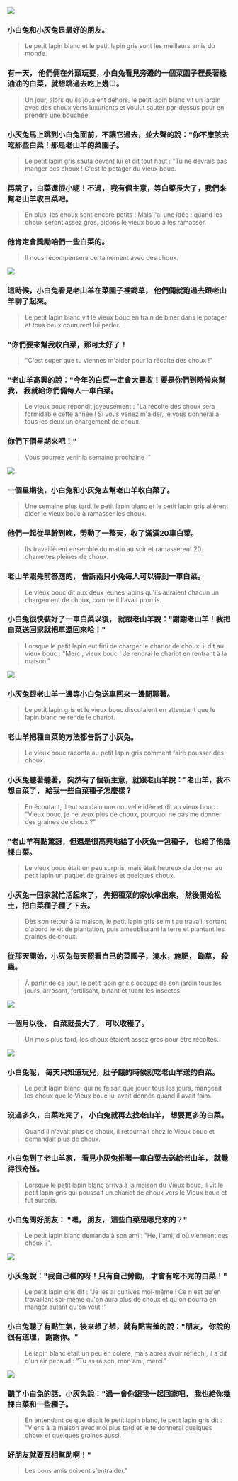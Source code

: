 ![](../../static/images/deux_petits_lapins/img_1.png)

### 小白兔和小灰兔是最好的朋友。
> Le petit lapin blanc et le petit lapin gris sont les meilleurs amis du monde. 

### 有一天， 他們倆在外頭玩耍，小白兔看見旁邊的一個菜園子裡長著綠油油的白菜，就想跳過去吃上幾口。
> Un jour, alors qu'ils jouaient dehors, le petit lapin blanc vit un jardin avec des choux verts luxuriants et voulut sauter par-dessus pour en prendre une bouchée. 

### 小灰兔馬上跳到小白兔面前，不讓它過去，並大聲的說："你不應該去吃那些白菜！那是老山羊的菜園子。
> Le petit lapin gris sauta devant lui et dit tout haut : "Tu ne devrais pas manger ces choux ! C'est le potager du vieux bouc. 

### 再說了，白菜還很小呢！不過， 我有個主意，等白菜長大了，我們來幫老山羊收白菜吧。
> En plus, les choux sont encore petits ! Mais j'ai une idée : quand les choux seront assez gros, aidons le vieux bouc à les ramasser. 

### 他肯定會獎勵咱們一些白菜的。
> Il nous récompensera certainement avec des choux.

![](../../static/images/deux_petits_lapins/img_2.png)
### 這時候，小白兔看見老山羊在菜園子裡鋤草， 他們倆就跑過去跟老山羊聊了起來。
> Le petit lapin blanc vit le vieux bouc en train de biner dans le potager et tous deux coururent lui parler. 

### "你們要來幫我收白菜，那可太好了！
> "C'est super que tu viennes m'aider pour la récolte des choux !" 

### "老山羊高興的說："今年的白菜一定會大豐收！要是你們到時候來幫我， 我就給你們倆每人一車白菜。
> Le vieux bouc répondit joyeusement : "La récolte des choux sera formidable cette année ! Si vous venez m'aider, je vous donnerai à tous les deux un chargement de choux. 

### 你們下個星期來吧！"
> Vous pourrez venir la semaine prochaine !"

![](../../static/images/deux_petits_lapins/img_3.png)

### 一個星期後，小白兔和小灰兔去幫老山羊收白菜了。
> Une semaine plus tard, le petit lapin blanc et le petit lapin gris allèrent aider le vieux bouc à ramasser les choux. 

### 他們一起從早幹到晚，勞動了一整天，收了滿滿20車白菜。
> Ils travaillèrent ensemble du matin au soir et ramassèrent 20 charrettes pleines de choux. 

### 老山羊照先前答應的， 告訴兩只小兔每人可以得到一車白菜。
> Le vieux bouc dit aux deux jeunes lapins qu'ils auraient chacun un chargement de choux, comme il l'avait promis. 

### 小白兔很快裝好了一車白菜以後， 就跟老山羊說："謝謝老山羊！我把白菜送回家就把車還回來哈！"
> Lorsque le petit lapin eut fini de charger le chariot de choux, il dit au vieux bouc : "Merci, vieux bouc ! Je rendrai le chariot en rentrant à la maison."

![](../../static/images/deux_petits_lapins/img_4.png)

### 小灰兔跟老山羊一邊等小白兔送車回來一邊閒聊著。
> Le petit lapin gris et le vieux bouc discutaient en attendant que le lapin blanc ne rende le chariot. 

### 老山羊把種白菜的方法都告訴了小灰兔。
> Le vieux bouc raconta au petit lapin gris comment faire pousser des choux. 

### 小灰兔聽著聽著， 突然有了個新主意，就跟老山羊說："老山羊，我不想白菜了， 給我一些白菜種子怎麼樣？
> En écoutant, il eut soudain une nouvelle idée et dit au vieux bouc : "Vieux bouc, je ne veux plus de choux, pourquoi ne pas me donner des graines de choux ?" 

### "老山羊有點驚訝，但還是很高興地給了小灰兔一包種子， 也給了他幾棵白菜。
> Le vieux bouc était un peu surpris, mais était heureux de donner au petit lapin un paquet de graines et quelques choux. 

### 小灰兔一回家就忙活起來了， 先把種菜的家伙拿出來， 然後開始松土，把白菜種子種了下去。
> Dès son retour à la maison, le petit lapin gris se mit au travail, sortant d'abord le kit de plantation, puis ameublissant la terre et plantant les graines de choux. 

### 從那天開始，小灰兔每天照看自己的菜園子，澆水，施肥， 鋤草， 殺蟲。
> À partir de ce jour, le petit lapin gris s'occupa de son jardin tous les jours, arrosant, fertilisant, binant et tuant les insectes. 

![](../../static/images/deux_petits_lapins/img_5.png)

### 一個月以後， 白菜就長大了， 可以收穫了。
> Un mois plus tard, les choux étaient assez gros pour être récoltés.

![](../../static/images/deux_petits_lapins/img_7.png)

### 小白兔呢， 每天只知道玩兒，肚子餓的時候就吃老山羊送的白菜。
> Le petit lapin blanc, qui ne faisait que jouer tous les jours, mangeait les choux que le Vieux bouc lui avait donnés quand il avait faim. 

### 沒過多久，白菜吃完了， 小白兔就再去找老山羊， 想要更多的白菜。
> Quand il n'avait plus de choux, il retournait chez le Vieux bouc et demandait plus de choux. 

### 小白兔到了老山羊家， 看見小灰兔推著一車白菜去送給老山羊， 就覺得很奇怪。
> Lorsque le petit lapin blanc arriva à la maison du Vieux bouc, il vit le petit lapin gris qui poussait un chariot de choux vers le Vieux bouc et fut surpris. 

### 小白兔問好朋友： "嘿， 朋友， 這些白菜是哪兒來的？"
> Le petit lapin blanc demanda à son ami : "Hé, l'ami, d'où viennent ces choux ?".

![](../../static/images/deux_petits_lapins/img_6.png)
### 小灰兔說："我自己種的呀！只有自己勞動， 才會有吃不完的白菜！" 
> Le petit lapin gris dit : "Je les ai cultivés moi-même ! Ce n'est qu'en travaillant soi-même qu'on aura plus de choux et qu'on pourra en manger autant qu'on veut !" 

### 小白兔聽了有點生氣，後來想了想，就有點害羞的說："朋友， 你說的很有道理， 謝謝你。"
> Le lapin blanc était un peu en colère, mais après avoir réfléchi, il a dit d'un air penaud : "Tu as raison, mon ami, merci."


![](../../static/images/deux_petits_lapins/img_8.png)
### 聽了小白兔的話，小灰兔說："過一會你跟我一起回家吧， 我也給你幾棵白菜和一些種子。
> En entendant ce que disait le petit lapin blanc, le petit lapin gris dit : "Viens à la maison avec moi plus tard et je te donnerai quelques choux et quelques graines aussi. 

### 好朋友就要互相幫助啊！"
> Les bons amis doivent s'entraider."
